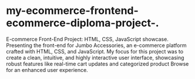 # my-ecommerce-frontend-ecommerce-diploma-project-.
E-commerce Front-End Project: HTML, CSS, JavaScript showcase.
Presenting the front-end for Jumbo Accessories, an e-commerce platform crafted with HTML, CSS, and JavaScript. My focus for this project was to create a clean, intuitive, and highly interactive user interface, showcasing robust features like real-time cart updates and categorized product Browse for an enhanced user experience.
